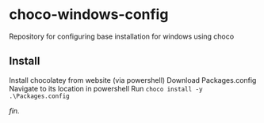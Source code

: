 # choco-windows-config
Repository for configuring base installation for windows using choco

## Install
Install chocolatey from website (via powershell)
Download Packages.config
Navigate to its location in powershell
Run `choco install -y .\Packages.config`

*fin.*